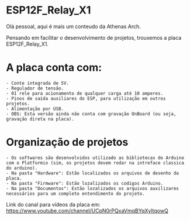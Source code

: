 # ESP12F_Relay_X1

Olá pessoal, aqui é mais um conteudo da Athenas Arch. 

Pensando em facilitar o desenvolvimento de projetos, trouxemos a placa ESP12F_Relay_X1.

# A placa conta com:
    - Conte integrada de 5V.
    - Regulador de tensão.
    - 01 rele para acionamento de qualquer carga até 10 amperes.
    - Pinos de saída auxiliares do ESP, para utilização em outros projetos.
    - Alimentação por USB.
    - OBS: Esta versão ainda não conta com gravação OnBoard (ou seja, gravação direta na placa). 


# Organização de projetos
    - Os softwares são desenvolvidos utilizado as bibliotecas do Arduino com o Platformio (sim, os projetos devem rodar na intreface classica do arduino).
    - Na pasta "Hardware": Estão localizados os arquivos de desenho da placa.
    - Na pasta "Firmware": Estão lozalizados os codigos Arduino.
    - Na pasta "Documentos": Estão lozalizados os arquivos auxilizares necessários para um completo entendimento do projeto.
    


Link do canal para vídeos da placa em: https://www.youtube.com/channel/UCpN0rPQxaVmqBYqXyltqowQ

